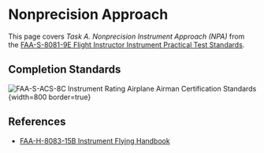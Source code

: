 # Nonprecision Approach

This page covers *Task A. Nonprecision Instrument Approach (NPA)* from the [FAA-S-8081-9E Flight Instructor Instrument Practical Test Standards](https://www.faa.gov/training_testing/testing/acs/cfi_instrument_pts_9.pdf).

<!--@include: ./docs/src/includes/approaches/nonprecision.md | shift:1-->

## Completion Standards

![[FAA-S-ACS-8C Instrument Rating Airplane Airman Certification Standards](https://www.faa.gov/training_testing/testing/acs/instrument_rating_airplane_acs_8.pdf)](/img/faa-s-acs-8c/faa-s-acs-8c-vi-a-nonprecision.png){width=800 border=true}

## References

* [FAA-H-8083-15B Instrument Flying Handbook](https://www.faa.gov/sites/faa.gov/files/regulations_policies/handbooks_manuals/aviation/FAA-H-8083-15B.pdf)